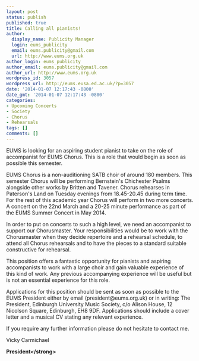 ```yaml
---
layout: post
status: publish
published: true
title: Calling all pianists!
author:
  display_name: Publicity Manager
  login: eums_publicity
  email: eums.publicity@gmail.com
  url: http://www.eums.org.uk
author_login: eums_publicity
author_email: eums.publicity@gmail.com
author_url: http://www.eums.org.uk
wordpress_id: 3057
wordpress_url: http://eums.eusa.ed.ac.uk/?p=3057
date: '2014-01-07 12:17:43 -0800'
date_gmt: '2014-01-07 12:17:43 -0800'
categories:
- Upcoming Concerts
- Society
- Chorus
- Rehearsals
tags: []
comments: []
---
```

<p>EUMS is looking for an aspiring student pianist to take on the role of accompanist for EUMS Chorus. This is a role that would begin as soon as possible this semester.</p>
<p>EUMS Chorus is a non-auditioning SATB choir of around 180 members. This semester Chorus will be performing Bernstein's Chichester Psalms alongside other works by Britten and Tavener. Chorus rehearses in Paterson's Land on Tuesday evenings from 18.45-20.45 during term time. For the rest of this academic year Chorus will perform in two more concerts. A concert on the 22nd March and a 20-25 minute performance as part of the EUMS Summer Concert in May 2014.</p>
<p>In order to put on concerts to such a high level, we need an accompanist to support our Chorusmaster. Your responsibilities would be to work with the Chorusmaster when they decide repertoire and a rehearsal schedule, to attend all Chorus rehearsals and to have the pieces to a standard suitable constructive for rehearsal.</p>
<p>This position offers a fantastic opportunity for pianists and aspiring accompanists to work with a large choir and gain valuable experience of this kind of work. Any previous accompanying experience will be useful but is not an essential experience for this role.</p>
<p>Applications for this position should be sent as soon as possible to the EUMS President either by email (president@eums.org.uk) or in writing: The President, Edinburgh University Music Society, c&#47;o Alison House, 12 Nicolson Square, Edinburgh, EH8 9DF. Applications should include a cover letter and a musical CV stating any relevant experience.</p>
<p>If you require any further information please do not hesitate to contact me.</p>
<p> </p>
<p>Vicky Carmichael</p>
<p><strong>President<&#47;strong></p>
